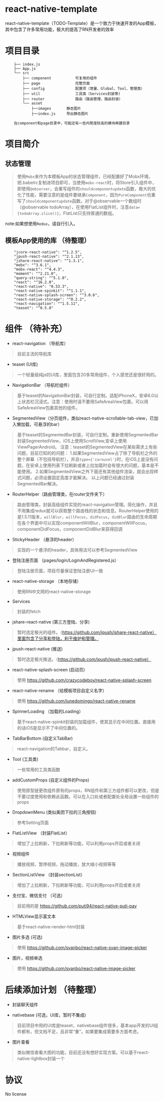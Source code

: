 # react-native-template

react-native-template（TODO-Template）是一个致力于快速开发的App模板，其中包含了许多常用功能，极大的提高了RN开发者的效率


# 项目目录

        ├── index.js  
        ├── App.js
        └── src
            ├── component  			可复用的组件
            ├── page       			完整页面
            ├── config 			    配置项（常量、Global、Tool、管理类）
            ├── util				工具类（Services封装等)
            ├── router				路由（路由管理，路由封装）
            └── asset	
                ├──images       静态图片
                ├──index.js		导出静态图片

        在component和page目录中，可能还有一些内聚度较高的模块再建目录    


# 项目简介

## 状态管理

>使用`Mobx`来作为本模板App的状态管理组件，已经配置好了Mobx环境，把.babelrc复制进项目即可，当使用`mobx-react`时，将Store引入组件中，即使用`@observer`，会重写组件的`shouldcomponentupdate`函数，极大的优化了性能，需要注意的是组件要继承`Component`，因为`PureComponent`也重写了`shouldcomponentupdate`函数。对于@observable一个数组时（@observable todoArray），在使用FlatList组件时，注意`data={todoArray.slice()}`，FlatList只支持普通的数组。

note:如果想使用`Redux`，请自行引入。

## 模板App使用的库 （待整理）

        "jcore-react-native": "^1.2.5",
        "jpush-react-native": "^2.1.13",
        "jshare-react-native": "^1.3.1",
        "mobx": "^3.6.1",
        "mobx-react": "^4.4.3",
        "moment": "^2.21.0",
        "query-string": "^5.1.0",
        "react": "^16.2.0",
        "react-native": "0.53.3",
        "react-native-spinkit": "^1.1.1",
        "react-native-splash-screen": "^3.0.6",
        "react-native-storage": "^0.2.2",
        "react-navigation": "^1.5.11",
        "teaset": "^0.5.8"
     

# 组件 （待补充）

- react-navigation （导航库）

>目前主流的导航库

- teaset (UI库)

>一个轻量级纯js的UI库，里面包含20多常用组件，个人感觉还是很好用的。

- NavigationBar （导航栏组件）

>基于teaset的NavigationBar封装，可自行定制。适配iPhoneX，安卓6.0以上状态栏沉浸式。注意：使用时请不要用SafeAreaView包裹。可以用SafeAreaView包裹其他的组件。

- SegmentedView（分页组件，类似react-native-scrollable-tab-view，已加入懒加载，可悬浮的bar）

>基于teaset的SegmentedBar封装，可自行定制。重新使用SegmentedBar封装SegmentedView，iOS上使用ScrollView,安卓上使用ViewPagerAndroid。
注意：teaset的SegmentedView在某些需求上有些问题，目前已知的的问题：
1.如果SegmentedView占了除了导航栏之外的整个屏幕（不包括导航栏），并且`type={'carousel'}`时，在iOS上是没有问题，在安卓上使用列表下拉刷新或者上拉加载时会有很大的问题，基本是不能使用。
2.如果SegmentedView之外下面还有其他组件渲染，就会出现样式问题，必须设置固定高度才能解决。
以上问题已经通过封装SegmentedBar解决。

- RouterHelper（路由管理类，在router文件夹下）

>路由管理类，封装高级组件实现的react-navigation管理。简化操作，并且不用集成redux就可以获取整个路由栈的状态和信息。RouterHelper使用的是1.5.11版本，`willBlur`，`willFocus`，`didFocus`，`didBlur`路由的生命周期在各个界面中可以实现componentWillBlur，componentWillFocus，componentDidFocus，componentDidBlur来获得回调

- StickyHeader （悬浮的header）

>实现的一个悬浮的header，具体用法可以参考SegmentedView

- 登陆注册页面 （pages/login/LoginAndRegistered.js）

>登陆注册页面，项目尽量保证登陆注册UI一致

- react-native-storage （本地存储）

>使用RN中文网的react-native-storage

- Services

>封装的fetch

- jshare-react-native (第三方登陆、分享)

>暂时选定极光的组件。（https://github.com/jpush/jshare-react-native）里面包含了分享和登陆，利于维护和管理。

- jpush-react-native (推送)

>暂时选定极光推送。（https://github.com/jpush/jpush-react-native）

- react-native-splash-screen (启动页)

>使用 https://github.com/crazycodeboy/react-native-splash-screen

- react-native-rename （给模板项目自定义名字）

>使用 https://github.com/junedomingo/react-native-rename

- SpinnerLoading （加载的Loading）

>基于react-native-spinkit封装的加载组件，使其显示在中间位置。直接用的话iOS是显示不了中间位置的。

- TabBarBottom (自定义TabBar)
>react-navigation的Tabbar，自定义。

- Tool (工具类)

>一些常用的工具类函数

- addCustomProps (自定义组件的Props)

>使用原型链更改组件原有的props，RN组件和第三方组件都可以更改，但是不要过度使用和依赖此函数。可以在入口处或者配置处全局设置一些组件的props

- DropdownMenu (类似美团下拉的三角按钮)

>参考Setting页面

- FlatListView （封装FlatList）

>增加了上拉刷新，下拉刷新等功能，可以利用props开启或者关闭

- 视频组件

>播放视频，暂停视频，拖动播放，放大缩小视频等等

- SectionListView （封装sectionList）

>增加了上拉刷新，下拉刷新等功能，可以利用props开启或者关闭

- 支付宝、微信支付 （可选）

>目前用的是  https://github.com/puti94/react-native-puti-pay

- HTMLView显示富文本

>基于react-native-render-html封装

- 图片多选 (可选)

>使用 https://github.com/syanbo/react-native-syan-image-picker

- 图片，视频单选

>使用 https://github.com/syanbo/react-native-image-picker

# 后续添加计划 （待整理）


- 封装聊天组件

>

- nativebase (可选，UI库，暂时不集成)

>目前项目中用的UI库是teaset，nativebase组件很多，基本app开发的UI组件都有，但文档不足，且非常“重”。如果要集成需要多方面考虑。



- 图片查看

>类似微信查看大图的功能，目前还没有想好实现方案。可以基于react-native-lightbox封装一个



# 协议

No license




